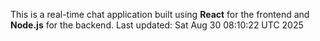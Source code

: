 This is a real-time chat application built using **React** for the frontend and **Node.js** for the backend.
Last updated: Sat Aug 30 08:10:22 UTC 2025
